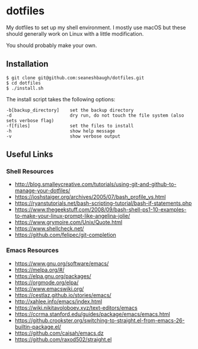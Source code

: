 # dotfiles

My dotfiles to set up my shell environment. I mostly use macOS but these should generally work on Linux with a little modification.

You should probably make your own.

## Installation

    $ git clone git@github.com:seaneshbaugh/dotfiles.git
    $ cd dotfiles
    $ ./install.sh

The install script takes the following options:

    -b[backup_directory]    set the backup directory
    -d                      dry run, do not touch the file system (also sets verbose flag)
    -f[files]               set the files to install
    -h                      show help message
    -v                      show verbose output

## Useful Links

### Shell Resources

* http://blog.smalleycreative.com/tutorials/using-git-and-github-to-manage-your-dotfiles/
* https://joshstaiger.org/archives/2005/07/bash_profile_vs.html
* https://ryanstutorials.net/bash-scripting-tutorial/bash-if-statements.php
* https://www.thegeekstuff.com/2008/09/bash-shell-ps1-10-examples-to-make-your-linux-prompt-like-angelina-jolie/
* https://www.grymoire.com/Unix/Quote.html
* https://www.shellcheck.net/
* https://github.com/felipec/git-completion

### Emacs Resources

* https://www.gnu.org/software/emacs/
* https://melpa.org/#/
* https://elpa.gnu.org/packages/
* https://orgmode.org/elpa/
* https://www.emacswiki.org/
* https://cestlaz.github.io/stories/emacs/
* http://xahlee.info/emacs/index.html
* https://wiki.nikitavoloboev.xyz/text-editors/emacs
* https://ccrma.stanford.edu/guides/package/emacs/emacs.html
* https://github.crookster.org/switching-to-straight.el-from-emacs-26-builtin-package.el/
* https://github.com/caisah/emacs.dz
* https://github.com/raxod502/straight.el
